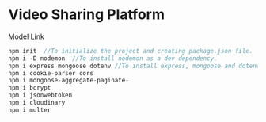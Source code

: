 # Video Sharing Platform

[Model Link](https://app.eraser.io/workspace/YtPqZ1VogxGy1jzIDkzj)

```javascript 
npm init  //To initialize the project and creating package.json file.
npm i -D nodemon  //To install nodemon as a dev dependency.
npm i express mongoose dotenv //To install express, mongoose and dotenv as a dependency.
npm i cookie-parser cors
npm i mongoose-aggregate-paginate-
npm i bcrypt
npm i jsonwebtoken
npm i cloudinary
npm i multer
```
